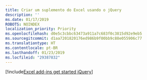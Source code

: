```yaml
---
title: Criar um suplemento do Excel usando o jQuery
description: ''
ms.date: 01/17/2019
ROBOTS: NOINDEX
localization_priority: Priority
ms.openlocfilehash: d0e5c3cbbc63473a911a7c683f0c3815d92e9eb5
ms.sourcegitcommit: d1aa7201820176ed986b9f00bb9c88e055906c77
ms.translationtype: HT
ms.contentlocale: pt-BR
ms.lasthandoff: 01/23/2019
ms.locfileid: "29387832"
---
```

[!include[Excel add-ins get started jQuery](../includes/file-get-started-excel-jquery.md)]
